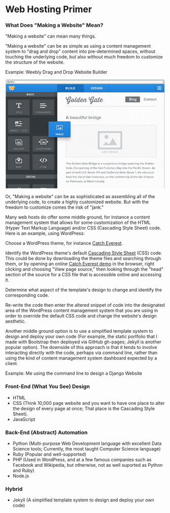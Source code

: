 # Web Hosting Primer

### What Does "Making a Website" Mean?

"Making a website" can mean many things. 

"Making a website" can be as simple as using a content management system to "drag and drop" content into pre-determined spaces, without touching the underlying code, but also without much freedom to customize the structure of the website. 

Example: Weebly Drag and Drop Website Builder

![](images/weebly.png)

Or, "Making a website" can be as sophisticated as assembling all of the underlying code, to create a highly customized website. But with the freedom to customize comes the risk of "jank."

Many web hosts do offer some middle ground, for instance a content management system that allows for some customization of the HTML (Hyper Text Markup Language) and/or CSS (Cascading Style Sheet) code. Here is an example, using WordPress:

Choose a WordPress theme, for instance [Catch Everest](https://wordpress.org/themes/catch-everest).

Identify the WordPress theme's default [Cascading Style Sheet](http://wp-themes.com/wp-content/themes/catch-everest/style.css?ver=4.0-beta2-20140725) (CSS) code. This could be done by downloading the theme files and searching through them, or by opening an online [Catch Everest demo](http://wp-themes.com/catch-everest/?TB_iframe=true&width=600&height=400) in the browser, right clicking and choosing "View page source," then looking through the "head" section of the source for a CSS file that is accessible online and accessing it. 

Determine what aspect of the template's design to change and identify the corresponding code.

Re-write the code then enter the altered snippet of code into the designated area of the WordPress content management system that you are using in order to override the default CSS code and change the website's design aesthetic.

Another middle ground option is to use a simplified template system to design and deploy your own code (For example, the static portfolio that I made with Bootstrap then deployed via GitHub gh-pages; Jekyll is another popular option). The downside of this approach is that it tends to involve interacting directly with the code, perhaps via command line, rather than using the kind of content management system dashboard expected by a client.  



Example: Me using the command line to design a Django Website



 

### Front-End (What You See) Design
* HTML
* CSS (Think 10,000 page website and you want to have one place to alter the design of every page at once; That place is the Cascading Style Sheet). 
* JavaScript

### Back-End (Abstract) Automation
* Python (Multi-purpose Web Development language with excellent Data Science tools; Currently, the most taught Computer Science language)  
* Ruby (Popular and well-supported)
* PHP (Used in WordPress, and at a few famous companies such as Facebook and Wikipedia, but otherwise, not as well suported as Python and Ruby)
* Node.js

### Hybrid
* Jekyll (A simplified template system to design and deploy your own code)



